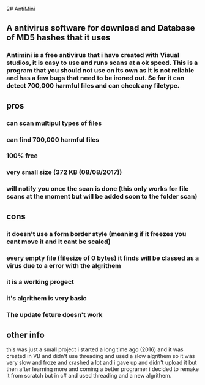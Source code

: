 2# AntiMini
## A antivirus software for download and Database of MD5 hashes that it uses
### Antimini is a free antivirus that i have created with Visual studios, it is easy to use and runs scans at a ok speed. This is a program that you should not use on its own as it is not reliable and has a few bugs that need to be ironed out. So far it can detect 700,000 harmful files and can check any filetype.
## pros
### can scan multipul types of files
### can find 700,000 harmful files
### 100% free
### very small size (372 KB (08/08/2017))
### will notify you once the scan is done (this only works for file scans at the moment but will be added soon to the folder scan)
## cons
### it doesn't use a form border style (meaning if it freezes you cant move it and it cant be scaled)
### every empty file (filesize of 0 bytes) it finds will be classed as a virus due to a error with the algrithem
### it is a working progect
### it's algrithem is very basic
### The update feture doesn't work

## other info
this was just a small project i started a long time ago (2016) and it was created in VB and didn't use threading and used a slow algrithem so it was very slow and froze and crashed a lot and i gave up and didn't upload it but then after learning more and coming a better programer i decided to remake it from scratch but in c# and used threading and a new algrithem.



